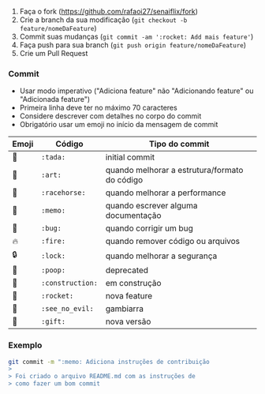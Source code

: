 1. Faça o fork (<https://github.com/rafaoi27/senaiflix/fork>)
2. Crie a branch da sua modificação (`git checkout -b feature/nomeDaFeature`)
3. Commit suas mudanças (`git commit -am ':rocket: Add mais feature'`)
4. Faça push para sua branch (`git push origin feature/nomeDaFeature`)
5. Crie um Pull Request

### Commit

- Usar modo imperativo ("Adiciona feature" não "Adicionando feature" ou "Adicionada feature")
- Primeira linha deve ter no máximo 70 caracteres
- Considere descrever com detalhes no corpo do commit
- Obrigatório usar um emoji no início da mensagem de commit

| Emoji          | Código           | Tipo do commit                                |
| -------------- | ---------------- | --------------------------------------------- |
| :tada:         | `:tada:`         | initial commit                                |
| :art:          | `:art:`          | quando melhorar a estrutura/formato do código |
| :racehorse:    | `:racehorse:`    | quando melhorar a performance                 |
| :memo:         | `:memo:`         | quando escrever alguma documentação           |
| :bug:          | `:bug:`          | quando corrigir um bug                        |
| :fire:         | `:fire:`         | quando remover código ou arquivos             |
| :lock:         | `:lock:`         | quando melhorar a segurança                   |
| :poop:         | `:poop:`         | deprecated                                    |
| :construction: | `:construction:` | em construção                                 |
| :rocket:       | `:rocket:`       | nova feature                                  |
| :see_no_evil:  | `:see_no_evil:`  | gambiarra                                     |
| :gift:         | `:gift:`         | nova versão                                   |

### Exemplo

```bash
git commit -m ":memo: Adiciona instruções de contribuição
>
> Foi criado o arquivo README.md com as instruções de
> como fazer um bom commit
```
